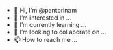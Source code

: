 - 👋 Hi, I’m @pantorinam
- 👀 I’m interested in ...
- 🌱 I’m currently learning ...
- 💞️ I’m looking to collaborate on ...
- 📫 How to reach me ...

<!---
pantorinam/pantorinam is a ✨ special ✨ repository because its `README.md` (this file) appears on your GitHub profile.
You can click the Preview link to take a look at your changes.
--->
